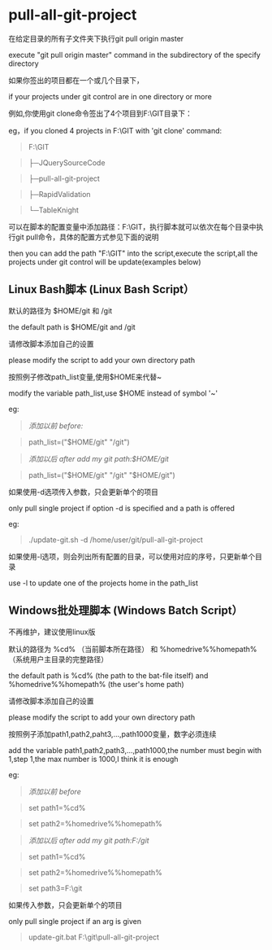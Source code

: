 pull-all-git-project
====================

在给定目录的所有子文件夹下执行git pull origin master

execute "git pull origin master" command in the subdirectory of the specify directory

如果你签出的项目都在一个或几个目录下，

if your projects under git control are in one directory or more

例如,你使用git clone命令签出了4个项目到F:\GIT目录下：

eg，if you cloned 4 projects in F:\GIT with 'git clone' command:

>F:\GIT

>├─JQuerySourceCode

>├─pull-all-git-project

>├─RapidValidation

>└─TableKnight

可以在脚本的配置变量中添加路径：F:\GIT，执行脚本就可以依次在每个目录中执行git pull命令，具体的配置方式参见下面的说明

then you can add the path "F:\GIT" into the script,execute the script,all the projects under git control will be update(examples below)

Linux Bash脚本 (Linux Bash Script）
--------------------

默认的路径为 $HOME/git 和 /git

the default path is $HOME/git and /git

请修改脚本添加自己的设置

please modify the script to add your own directory path

按照例子修改path\_list变量,使用$HOME来代替~

modify the variable path\_list,use $HOME instead of symbol '~'

eg:

>*添加以前 before:*

>path\_list=("$HOME/git" "/git")

>*添加以后 after add my git path:$HOME/git*

>path\_list=("$HOME/git" "/git" "$HOME/git")

如果使用-d选项传入参数，只会更新单个的项目

only pull single project if option -d is specified and a path is offered

eg:

>./update-git.sh -d /home/user/git/pull-all-git-project

如果使用-l选项，则会列出所有配置的目录，可以使用对应的序号，只更新单个目录

use -l to update one of the projects home in the path_list

Windows批处理脚本 (Windows Batch Script）
--------------------

不再维护，建议使用linux版

默认的路径为 %cd% （当前脚本所在路径） 和 %homedrive%%homepath% （系统用户主目录的完整路径）

the default path is %cd% (the path to the bat-file itself) and %homedrive%%homepath% (the user's home path)

请修改脚本添加自己的设置

please modify the script to add your own directory path

按照例子添加path1,path2,paht3,...,path1000变量，数字必须连续

add the variable path1,path2,path3,...,path1000,the number must begin with 1,step 1,the max number is 1000,I think it is enough

eg:

>*添加以前 before*

>set path1=%cd%

>set path2=%homedrive%%homepath%

>*添加以后 after add my git path:F:/git*

>set path1=%cd%

>set path2=%homedrive%%homepath%

>set path3=F:\git 

如果传入参数，只会更新单个的项目

only pull single project if an arg is given

>update-git.bat F:\git\pull-all-git-project

